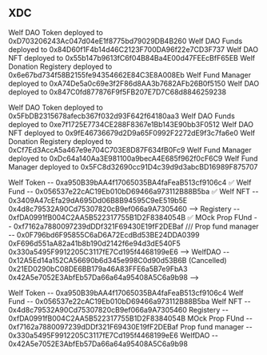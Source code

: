 ## XDC

Welf DAO Token deployed to 0xD703206243Ac047d04eE1f8775bd79029DB4B260
Welf DAO Funds deployed to 0x84D60f1F4b14d46C2123F700DA96f22e7CD3F737
Welf DAO NFT deployed to 0x55b147b9613fC6f04B84Ba4E00d47FEEcBfF65EB
Welf Donation Registery deployed to 0x6e67bd734f58B2155fe94354662E84C3E8A008Eb
Welf Fund Manager deployed to 0xA74De5a0c69e3f2F86d8AA3b7682AFb26B0f5150
Welf DAO deployed to 0x847C0fd877876F9f5FB207E7D7C68d8846259238

Welf DAO Token deployed to 0x5FbDB2315678afecb367f032d93F642f64180aa3
Welf DAO Funds deployed to 0xe7f1725E7734CE288F8367e1Bb143E90bb3F0512
Welf DAO NFT deployed to 0x9fE46736679d2D9a65F0992F2272dE9f3c7fa6e0
Welf Donation Registery deployed to 0xCf7Ed3AccA5a467e9e704C703E8D87F634fB0Fc9
Welf Fund Manager deployed to 0xDc64a140Aa3E981100a9becA4E685f962f0cF6C9
Welf Fund Manager deployed to 0x5FC8d32690cc91D4c39d9d3abcBD16989F875707

Welf Token -- 0xa950B39bAA4f17065035BA4faFeaB513cf9106c4 ✅
Welf Fund -- 0x056537e22cAC19Eb010bD69466a973112B88B5ba ✅
Welf NFT -- 0x3409A47cEfa29dA695Dd06B8B94595C9eE519b5E
0x4d8c79532A90Cd75307820cB9ef066a9A7305460 -->
Registery -- 0xfDA0991fB004C2AA5B522317755B1D2F8384054B ✅
MOck Prop FUnd -- 0xf7162a7880097239dDDf321F69430E19fF2DEBaf ///
Prop fund manager -- 0x0F796bd6F95855C6aD6A72EcdBd53BE24DDA0399
0xF696d551aA82a41b8b190d2142f6e94d3dE540F5
0x330a5495F9912205C3117fE7Cd195f4468199eE6 -->
WelfDAO -- 0x12A5Ed14a152CA56690b6d345e998C0d90d53B6B (Cancelled)
0x21ED0290bC08DE6BB179a46A83FFE6a5B7e9FbA3
0x42A5e7052E3AbfEb57Da66a64a95408A5C6a9b98 -->

Welf Token -- 0xa950B39bAA4f17065035BA4faFeaB513cf9106c4
Welf Fund -- 0x056537e22cAC19Eb010bD69466a973112B88B5ba
Welf NFT -- 0x4d8c79532A90Cd75307820cB9ef066a9A7305460
Registery -- 0xfDA0991fB004C2AA5B522317755B1D2F8384054B
MOck Prop FUnd -- 0xf7162a7880097239dDDf321F69430E19fF2DEBaf
Prop fund manager -- 0x330a5495F9912205C3117fE7Cd195f4468199eE6
WelfDAO -- 0x42A5e7052E3AbfEb57Da66a64a95408A5C6a9b98
